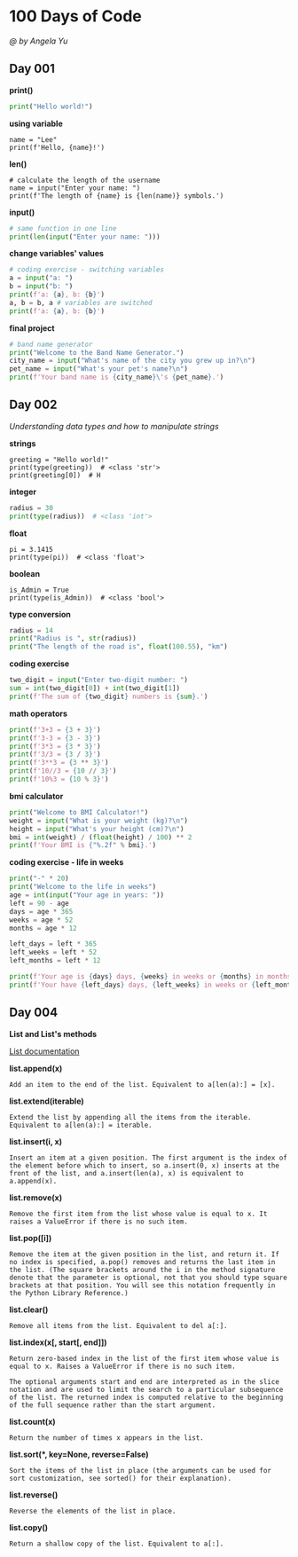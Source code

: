 # 100 Days of Code
_@ by Angela Yu_

## Day 001

**print()**
```py
print("Hello world!")
```
**using variable**
```pycon
name = "Lee"
print(f'Hello, {name}!')
```

**len()**
```pycon
# calculate the length of the username
name = input("Enter your name: ")
print(f'The length of {name} is {len(name)} symbols.')
```
**input()**
```py
# same function in one line
print(len(input("Enter your name: ")))
```
**change variables' values**
```py
# coding exercise - switching variables
a = input("a: ")
b = input("b: ")
print(f'a: {a}, b: {b}')
a, b = b, a # variables are switched
print(f'a: {a}, b: {b}')
```
**final project**
```py
# band name generator
print("Welcome to the Band Name Generator.")
city_name = input("What's name of the city you grew up in?\n")
pet_name = input("What's your pet's name?\n")
print(f'Your band name is {city_name}\'s {pet_name}.')
```

## Day 002
_Understanding data types and how to manipulate strings_

**strings**
```pycon
greeting = "Hello world!"
print(type(greeting))  # <class 'str'>
print(greeting[0])  # H
```

**integer**
```py
radius = 30
print(type(radius))  # <class 'int'>
```

**float**
```pycon
pi = 3.1415
print(type(pi))  # <class 'float'>
```

**boolean**
```pycon
is_Admin = True
print(type(is_Admin))  # <class 'bool'>
```

**type conversion**
```py
radius = 14
print("Radius is ", str(radius))
print("The length of the road is", float(100.55), "km")
```

**coding exercise**
```py
two_digit = input("Enter two-digit number: ")
sum = int(two_digit[0]) + int(two_digit[1])
print(f'The sum of {two_digit} numbers is {sum}.')
```

**math operators**
```py
print(f'3+3 = {3 + 3}')
print(f'3-3 = {3 - 3}')
print(f'3*3 = {3 * 3}')
print(f'3/3 = {3 / 3}')
print(f'3**3 = {3 ** 3}')
print(f'10//3 = {10 // 3}')
print(f'10%3 = {10 % 3}')
```

**bmi calculator**
```py
print("Welcome to BMI Calculator!")
weight = input("What is your weight (kg)?\n")
height = input("What's your height (cm)?\n")
bmi = int(weight) / (float(height) / 100) ** 2
print(f'Your BMI is {"%.2f" % bmi}.')
```

**coding exercise - life in weeks**
```py
print("-" * 20)
print("Welcome to the life in weeks")
age = int(input("Your age in years: "))
left = 90 - age
days = age * 365
weeks = age * 52
months = age * 12

left_days = left * 365
left_weeks = left * 52
left_months = left * 12

print(f'Your age is {days} days, {weeks} in weeks or {months} in months.')
print(f'Your have {left_days} days, {left_weeks} in weeks or {left_months} in months until 90.')
```


## Day 004
**List and List's methods**

[List documentation](https://docs.python.org/3/tutorial/datastructures.html)


**list.append(x)**

    Add an item to the end of the list. Equivalent to a[len(a):] = [x].

**list.extend(iterable)**

    Extend the list by appending all the items from the iterable. Equivalent to a[len(a):] = iterable.

**list.insert(i, x)**

    Insert an item at a given position. The first argument is the index of the element before which to insert, so a.insert(0, x) inserts at the front of the list, and a.insert(len(a), x) is equivalent to a.append(x).

**list.remove(x)**

    Remove the first item from the list whose value is equal to x. It raises a ValueError if there is no such item.

**list.pop([i])**

    Remove the item at the given position in the list, and return it. If no index is specified, a.pop() removes and returns the last item in the list. (The square brackets around the i in the method signature denote that the parameter is optional, not that you should type square brackets at that position. You will see this notation frequently in the Python Library Reference.)

**list.clear()**

    Remove all items from the list. Equivalent to del a[:].

**list.index(x[, start[, end]])**

    Return zero-based index in the list of the first item whose value is equal to x. Raises a ValueError if there is no such item.

    The optional arguments start and end are interpreted as in the slice notation and are used to limit the search to a particular subsequence of the list. The returned index is computed relative to the beginning of the full sequence rather than the start argument.

**list.count(x)**

    Return the number of times x appears in the list.

**list.sort(*, key=None, reverse=False)**

    Sort the items of the list in place (the arguments can be used for sort customization, see sorted() for their explanation).

**list.reverse()**

    Reverse the elements of the list in place.

**list.copy()**

    Return a shallow copy of the list. Equivalent to a[:].


